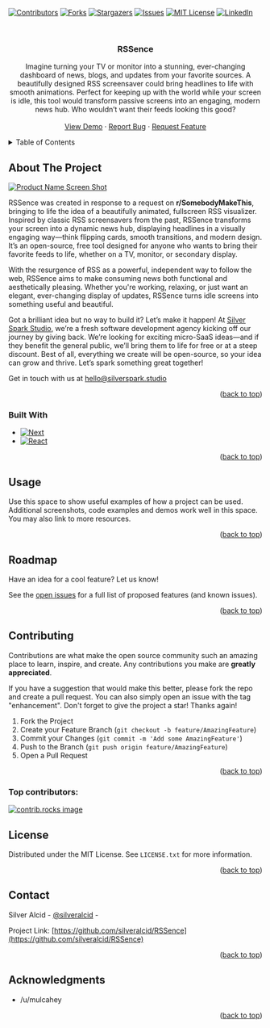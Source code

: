 <!-- Improved compatibility of back to top link: See: https://github.com/othneildrew/Best-README-Template/pull/73 -->
<a id="readme-top"></a>
<!--
*** Thanks for checking out the Best-README-Template. If you have a suggestion
*** that would make this better, please fork the repo and create a pull request
*** or simply open an issue with the tag "enhancement".
*** Don't forget to give the project a star!
*** Thanks again! Now go create something AMAZING! :D
-->



<!-- PROJECT SHIELDS -->
<!--
*** I'm using markdown "reference style" links for readability.
*** Reference links are enclosed in brackets [ ] instead of parentheses ( ).
*** See the bottom of this document for the declaration of the reference variables
*** for contributors-url, forks-url, etc. This is an optional, concise syntax you may use.
*** https://www.markdownguide.org/basic-syntax/#reference-style-links
-->
[![Contributors][contributors-shield]][contributors-url]
[![Forks][forks-shield]][forks-url]
[![Stargazers][stars-shield]][stars-url]
[![Issues][issues-shield]][issues-url]
[![MIT License][license-shield]][license-url]
[![LinkedIn][linkedin-shield]][linkedin-url]



<!-- PROJECT LOGO -->
<br />
<div align="center">

<h3 align="center">RSSence</h3>

  <p align="center">
    Imagine turning your TV or monitor into a stunning, ever-changing dashboard of news, blogs, and updates from your favorite sources. A beautifully designed RSS screensaver could bring headlines to life with smooth animations. Perfect for keeping up with the world while your screen is idle, this tool would transform passive screens into an engaging, modern news hub. Who wouldn’t want their feeds looking this good?
    <br />
    <br />
    <a href="https://github.com/silveralcid/rssence">View Demo</a>
    ·
    <a href="https://github.com/silveralcid/rssence/issues/new?labels=bug&template=bug-report---.md">Report Bug</a>
    ·
    <a href="https://github.com/silveralcid/rssence/issues/new?labels=enhancement&template=feature-request---.md">Request Feature</a>
  </p>
</div>



<!-- TABLE OF CONTENTS -->
<details>
  <summary>Table of Contents</summary>
  <ol>
    <li>
      <a href="#about-the-project">About The Project</a>
      <ul>
        <li><a href="#built-with">Built With</a></li>
      </ul>
    </li>
    <li><a href="#usage">Usage</a></li>
    <li><a href="#roadmap">Roadmap</a></li>
    <li><a href="#contributing">Contributing</a></li>
    <li><a href="#license">License</a></li>
    <li><a href="#contact">Contact</a></li>
    <li><a href="#acknowledgments">Acknowledgments</a></li>
  </ol>
</details>



<!-- ABOUT THE PROJECT -->
## About The Project

[![Product Name Screen Shot][product-screenshot]](https://example.com)

RSSence was created in response to a request on **r/SomebodyMakeThis**, bringing to life the idea of a beautifully animated, fullscreen RSS visualizer. Inspired by classic RSS screensavers from the past, RSSence transforms your screen into a dynamic news hub, displaying headlines in a visually engaging way—think flipping cards, smooth transitions, and modern design. It’s an open-source, free tool designed for anyone who wants to bring their favorite feeds to life, whether on a TV, monitor, or secondary display.  

With the resurgence of RSS as a powerful, independent way to follow the web, RSSence aims to make consuming news both functional and aesthetically pleasing. Whether you're working, relaxing, or just want an elegant, ever-changing display of updates, RSSence turns idle screens into something useful and beautiful.

Got a brilliant idea but no way to build it? Let’s make it happen! At [Silver Spark Studio](https://silverspark.studio/), we’re a fresh software development agency kicking off our journey by giving back. We’re looking for exciting micro-SaaS ideas—and if they benefit the general public, we’ll bring them to life for free or at a steep discount. Best of all, everything we create will be open-source, so your idea can grow and thrive. Let’s spark something great together!

Get in touch with us at [hello@silverspark.studio](mailto:hello@silverspark.studio)

<p align="right">(<a href="#readme-top">back to top</a>)</p>

### Built With

* [![Next][Next.js]][Next-url]
* [![React][React.js]][React-url]

<p align="right">(<a href="#readme-top">back to top</a>)</p>






<!-- USAGE EXAMPLES -->
## Usage

Use this space to show useful examples of how a project can be used. Additional screenshots, code examples and demos work well in this space. You may also link to more resources.


<p align="right">(<a href="#readme-top">back to top</a>)</p>



<!-- ROADMAP -->
## Roadmap

Have an idea for a cool feature? Let us know!

See the [open issues](https://github.com/silveralcid/RSSence/issues) for a full list of proposed features (and known issues).

<p align="right">(<a href="#readme-top">back to top</a>)</p>



<!-- CONTRIBUTING -->
## Contributing

Contributions are what make the open source community such an amazing place to learn, inspire, and create. Any contributions you make are **greatly appreciated**.

If you have a suggestion that would make this better, please fork the repo and create a pull request. You can also simply open an issue with the tag "enhancement".
Don't forget to give the project a star! Thanks again!

1. Fork the Project
2. Create your Feature Branch (`git checkout -b feature/AmazingFeature`)
3. Commit your Changes (`git commit -m 'Add some AmazingFeature'`)
4. Push to the Branch (`git push origin feature/AmazingFeature`)
5. Open a Pull Request

<p align="right">(<a href="#readme-top">back to top</a>)</p>

### Top contributors:

<a href="https://github.com/silveralcid/RSSence/graphs/contributors">
  <img src="https://contrib.rocks/image?repo=silveralcid/rssence" alt="contrib.rocks image" />
</a>



<!-- LICENSE -->
## License

Distributed under the MIT License. See `LICENSE.txt` for more information.

<p align="right">(<a href="#readme-top">back to top</a>)</p>

<!-- CONTACT -->
## Contact

Silver Alcid - [@silveralcid](https://twitter.com/silveralcid) -

Project Link: [https://github.com/silveralcid/RSSence](https://github.com/silveralcid/RSSence)

<p align="right">(<a href="#readme-top">back to top</a>)</p>



<!-- ACKNOWLEDGMENTS -->
## Acknowledgments

* /u/mulcahey

<p align="right">(<a href="#readme-top">back to top</a>)</p>



<!-- MARKDOWN LINKS & IMAGES -->
<!-- https://www.markdownguide.org/basic-syntax/#reference-style-links -->
[contributors-shield]: https://img.shields.io/github/contributors/silveralcid/rssence.svg?style=for-the-badge
[contributors-url]: https://github.com/silveralcid/rssence/graphs/contributors
[forks-shield]: https://img.shields.io/github/forks/silveralcid/rssence.svg?style=for-the-badge
[forks-url]: https://github.com/silveralcid/rssence/network/members
[stars-shield]: https://img.shields.io/github/stars/silveralcid/rssence.svg?style=for-the-badge
[stars-url]: https://github.com/silveralcid/rssence/stargazers
[issues-shield]: https://img.shields.io/github/issues/silveralcid/rssence.svg?style=for-the-badge
[issues-url]: https://github.com/silveralcid/rssence/issues
[license-shield]: https://img.shields.io/github/license/silveralcid/rssence.svg?style=for-the-badge
[license-url]: https://github.com/silveralcid/rssence/blob/master/LICENSE.txt
[linkedin-shield]: https://img.shields.io/badge/-LinkedIn-black.svg?style=for-the-badge&logo=linkedin&colorB=555
[linkedin-url]: https://linkedin.com/in/silveralcid
[product-screenshot]: images/screenshot.png
[Next.js]: https://img.shields.io/badge/next.js-000000?style=for-the-badge&logo=nextdotjs&logoColor=white
[Next-url]: https://nextjs.org/
[React.js]: https://img.shields.io/badge/React-20232A?style=for-the-badge&logo=react&logoColor=61DAFB
[React-url]: https://reactjs.org/
[Vue.js]: https://img.shields.io/badge/Vue.js-35495E?style=for-the-badge&logo=vuedotjs&logoColor=4FC08D
[Vue-url]: https://vuejs.org/
[Angular.io]: https://img.shields.io/badge/Angular-DD0031?style=for-the-badge&logo=angular&logoColor=white
[Angular-url]: https://angular.io/
[Svelte.dev]: https://img.shields.io/badge/Svelte-4A4A55?style=for-the-badge&logo=svelte&logoColor=FF3E00
[Svelte-url]: https://svelte.dev/
[Laravel.com]: https://img.shields.io/badge/Laravel-FF2D20?style=for-the-badge&logo=laravel&logoColor=white
[Laravel-url]: https://laravel.com
[Bootstrap.com]: https://img.shields.io/badge/Bootstrap-563D7C?style=for-the-badge&logo=bootstrap&logoColor=white
[Bootstrap-url]: https://getbootstrap.com
[JQuery.com]: https://img.shields.io/badge/jQuery-0769AD?style=for-the-badge&logo=jquery&logoColor=white
[JQuery-url]: https://jquery.com 
